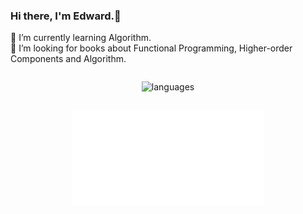 ### Hi there, I'm Edward.👋

🌱 I’m currently learning Algorithm.<br>
🤔 I’m looking for books about Functional Programming, Higher-order Components and Algorithm.

<div style="text-align:center">

<span style="width:39%;display:inline-block">

![languages](https://github-readme-stats.vercel.app/api/top-langs?username=alazypig&show_icons=true&count_private=true&theme=radical)

</span>

<span style="width:61%;display:inline-block">

![Edward](logo.svg)

</span>

</div>

<!--
**alazypig/alazypig** is a ✨ _special_ ✨ repository because its `README.md` (this file) appears on your GitHub profile.

Here are some ideas to get you started:

- 🔭 I’m currently working on ...
- 🌱 I’m currently learning ...
- 👯 I’m looking to collaborate on ...
- 🤔 I’m looking for help with ...
- 💬 Ask me about ...
- 📫 How to reach me: ...
- 😄 Pronouns: ...
- ⚡ Fun fact: ...
-->
